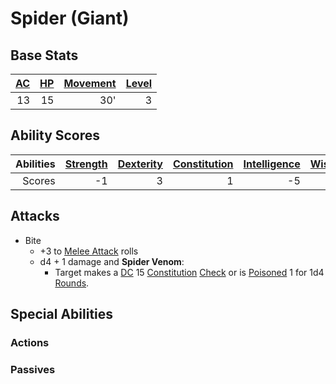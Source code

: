 # Spider (Giant)

## Base Stats

| [AC](../../../Player%20Characters/Derived%20Statistics/Armor%20Class.md) | [HP](../../../Player%20Characters/Derived%20Statistics/Health%20Points.md) | [Movement](../../../Game%20Procedures/Movement.md) | [Level](../../../Player%20Characters/Derived%20Statistics/Level.md) |
| -----------------------------------------------------------------------: | -------------------------------------------------------------------------: | -------------------------------------------------: | ------------------------------------------------------------------: |
|                                                                       13 |                                                                         15 |                                                30' |                                                                   3 |

## Ability Scores

| Abilities | [Strength](../../../Player%20Characters/Chosen%20Statistics/Strength.md) | [Dexterity](../../../Player%20Characters/Chosen%20Statistics/Dexterity.md) | [Constitution](../../../Player%20Characters/Chosen%20Statistics/Constitution.md) | [Intelligence](../../../Player%20Characters/Chosen%20Statistics/Intelligence.md) | [Wisdom](../../../Player%20Characters/Chosen%20Statistics/Wisdom.md)<br> | [Charisma](../../../Player%20Characters/Chosen%20Statistics/Charisma.md)<br> |
| --------: | -----------------------------------------------------------------------: | -------------------------------------------------------------------------: | -------------------------------------------------------------------------------: | -------------------------------------------------------------------------------: | -----------------------------------------------------------------------: | ---------------------------------------------------------------------------: |
|    Scores |                                                                       -1 |                                                                          3 |                                                                                1 |                                                                               -5 |                                                                        0 |                                                                           -3 |

## Attacks

- Bite
	- +3 to [Melee Attack](../../../Game%20Procedures/Melee%20Attack.md) rolls
	- d4 + 1 damage and **Spider Venom**:
		- Target makes a [DC](../../../Game%20Procedures/DC.md) 15 [Constitution](../../../Player%20Characters/Chosen%20Statistics/Constitution.md) [Check](../../../Game%20Procedures/Check.md) or is [Poisoned](../../../Conditions/Poisoned.md) 1 for 1d4 [Rounds](../../../Game%20Procedures/Round.md).

## Special Abilities

### Actions

### Passives


